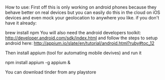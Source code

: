 How to use:
First off this is only working on android phones because they behave better on real devices but you can easily do this in the cloud on iOS devices and even mock your geolocation to anywhere you like. if you don't have it already:

brew install npm
You will also need the android developers toolkit: http://developer.android.com/sdk/index.html and follow the steps to setup android here: http://appium.io/slate/en/tutorial/android.html?ruby#toc_12

Then install appium (tool for automating mobile devives) and run it

npm install appium -g 
appium &

You can download tinder from any playstore


